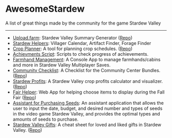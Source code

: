 # AwesomeStardew
A list of great things made by the community for the game Stardew Valley

---
- [Upload.farm](https://upload.farm/): Stardew Valley Summary Generator ([Repo](https://github.com/Sketchy502/SDV-Summary))
- [Stardew Helpers](https://stardew.djomp.co.uk/): Villager Calendar, Artifact Finder, Forage Finder
- [Crop Planner](http://exnil.github.io/crop_planner/): A tool for planning crop schedules. ([Repo](https://github.com/exnil/crop_planner))
- [Achievments Script](https://github.com/skatje-myers/stardewscripts): Scripts to check progress of achievements.
- [Farmhand Management](https://github.com/tfitz237/stardew-mp-save-editor): A Console App to manage farmhands/cabins and more in Stardew Valley Multiplayer Saves.
- [Community Checklist](https://www.stardewcommunitychecklist.com/): A Checklist for the Community Center Bundles. ([Repo](https://github.com/kihashi/stardew_community_checklist))
- [Stardew Profits](https://thorinair.github.io/Stardew-Profits/): A Stardew Valley crop profits calculator and visualizer. ([Repo](https://github.com/Thorinair/Stardew-Profits))
- [Fair Helper](https://mouseypounds.github.io/stardew-fair-helper/): Web App for helping choose items to display during the Fall Fair ([Repo](https://github.com/MouseyPounds/stardew-fair-helper))
- [Assistant for Purchasing Seeds](https://github.com/AMTerp/stardew-valley-assistant): An assistant application that allows the user to input the date, budget, and desired number and types of seeds in the video game Stardew Valley, and provides the optimal types and amounts of seeds to purchase.
- [Stardew Valley Gifts](http://rudeysh.github.io/StardewValleyGifts): A cheat sheet for loved and liked gifts in Stardew Valley. ([Repo](https://github.com/RudeySH/StardewValleyGifts))
